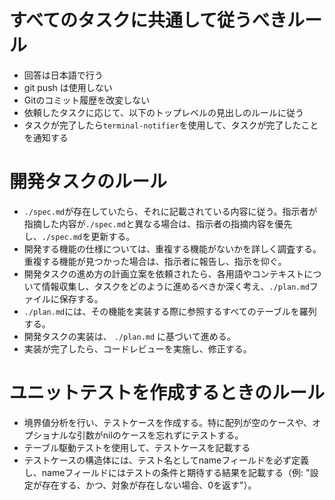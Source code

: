 # すべてのタスクに共通して従うべきルール

- 回答は日本語で行う
- git push は使用しない
- Gitのコミット履歴を改変しない
- 依頼したタスクに応じて、以下のトップレベルの見出しのルールに従う
- タスクが完了したら`terminal-notifier`を使用して、タスクが完了したことを通知する

# 開発タスクのルール

- `./spec.md`が存在していたら、それに記載されている内容に従う。指示者が指摘した内容が`./spec.md`と異なる場合は、指示者の指摘内容を優先し、`./spec.md`を更新する。
- 開発する機能の仕様については、重複する機能がないかを詳しく調査する。重複する機能が見つかった場合は、指示者に報告し、指示を仰ぐ。
- 開発タスクの進め方の計画立案を依頼されたら、各用語やコンテキストについて情報収集し、タスクをどのように進めるべきか深く考え、`./plan.md`ファイルに保存する。
- `./plan.md`には、その機能を実装する際に参照するすべてのテーブルを羅列する。
- 開発タスクの実装は、 `./plan.md` に基づいて進める。
- 実装が完了したら、コードレビューを実施し、修正する。

# ユニットテストを作成するときのルール

- 境界値分析を行い、テストケースを作成する。特に配列が空のケースや、オプショナルな引数がnilのケースを忘れずにテストする。
- テーブル駆動テストを使用して、テストケースを記載する
- テストケースの構造体には、テスト名としてnameフィールドを必ず定義し、nameフィールドにはテストの条件と期待する結果を記載する（例: "設定が存在する、かつ、対象が存在しない場合、0を返す"）。
